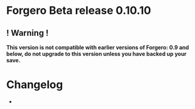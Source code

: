 # Forgero Beta release 0.10.10

## ! Warning !

**This version is not compatible with earlier versions of Forgero: 0.9 and below, do not upgrade to this version unless
you have backed up your save.**

# Changelog

* 
